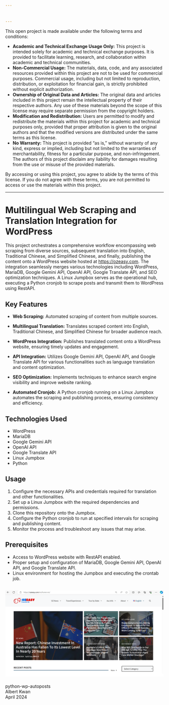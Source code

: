 ```yaml
---


---
```


<p>This open project is made available under the following terms and conditions:</p>
<ul>
<li><strong>Academic and Technical Exchange Usage Only:</strong> This project is intended solely for academic and technical exchange purposes. It is provided to facilitate learning, research, and collaboration within academic and technical communities.</li>
<li><strong>Non-Commercial Usage:</strong> The materials, data, code, and any associated resources provided within this project are not to be used for commercial purposes. Commercial usage, including but not limited to reproduction, distribution, or exploitation for financial gain, is strictly prohibited without explicit authorization.</li>
<li><strong>Ownership of Original Data and Articles:</strong> The original data and articles included in this project remain the intellectual property of their respective authors. Any use of these materials beyond the scope of this license may require separate permission from the copyright holders.</li>
<li><strong>Modification and Redistribution:</strong> Users are permitted to modify and redistribute the materials within this project for academic and technical purposes only, provided that proper attribution is given to the original authors and that the modified versions are distributed under the same terms as this license.</li>
<li><strong>No Warranty:</strong> This project is provided “as is,” without warranty of any kind, express or implied, including but not limited to the warranties of merchantability, fitness for a particular purpose, and non-infringement. The authors of this project disclaim any liability for damages resulting from the use or misuse of the provided materials.</li>
</ul>
<p>By accessing or using this project, you agree to abide by the terms of this license. If you do not agree with these terms, you are not permitted to access or use the materials within this project.</p>
<hr>
<h1 id="multilingual-web-scraping-and-translation-integration-for-wordpress">Multilingual Web Scraping and Translation Integration for WordPress</h1>
<p>This project orchestrates a comprehensive workflow encompassing web scraping from diverse sources, subsequent translation into English, Traditional Chinese, and Simplified Chinese, and finally, publishing the content onto a WordPress website hosted at <a href="https://ozeasy.com/">https://ozeasy.com</a>. The integration seamlessly merges various technologies including WordPress, MariaDB, Google Gemini API, OpenAI API, Google Translate API, and SEO optimization techniques. A Linux Jumpbox serves as the operational hub, executing a Python cronjob to scrape posts and transmit them to WordPress using RestAPI.</p>
<h2 id="key-features">Key Features</h2>
<ul>
<li>
<p><strong>Web Scraping:</strong> Automated scraping of content from multiple sources.</p>
</li>
<li>
<p><strong>Multilingual Translation:</strong> Translates scraped content into English, Traditional Chinese, and Simplified Chinese for broader audience reach.</p>
</li>
<li>
<p><strong>WordPress Integration:</strong> Publishes translated content onto a WordPress website, ensuring timely updates and engagement.</p>
</li>
<li>
<p><strong>API Integration:</strong> Utilizes Google Gemini API, OpenAI API, and Google Translate API for various functionalities such as language translation and content optimization.</p>
</li>
<li>
<p><strong>SEO Optimization:</strong> Implements techniques to enhance search engine visibility and improve website ranking.</p>
</li>
<li>
<p><strong>Automated Cronjob:</strong> A Python cronjob running on a Linux Jumpbox automates the scraping and publishing process, ensuring consistency and efficiency.</p>
</li>
</ul>
<h2 id="technologies-used">Technologies Used</h2>
<ul>
<li>WordPress</li>
<li>MariaDB</li>
<li>Google Gemini API</li>
<li>OpenAI API</li>
<li>Google Translate API</li>
<li>Linux Jumpbox</li>
<li>Python</li>
</ul>
<h2 id="usage">Usage</h2>
<ol>
<li>Configure the necessary APIs and credentials required for translation and other functionalities.</li>
<li>Set up a Linux Jumpbox with the required dependencies and permissions.</li>
<li>Clone this repository onto the Jumpbox.</li>
<li>Configure the Python cronjob to run at specified intervals for scraping and publishing content.</li>
<li>Monitor the process and troubleshoot any issues that may arise.</li>
</ol>
<h2 id="prerequisites">Prerequisites</h2>
<ul>
<li>Access to WordPress website with RestAPI enabled.</li>
<li>Proper setup and configuration of MariaDB, Google Gemini API, OpenAI API, and Google Translate API.</li>
<li>Linux environment for hosting the Jumpbox and executing the crontab job.</li>
</ul>
<h2 id="section"><img src="https://github.com/albert-projects/python-wp-autoposts/blob/master/screenshot.png" alt="Screenshot"></h2>
<p>python-wp-autoposts<br>
Albert Kwan<br>
April 2024</p>


